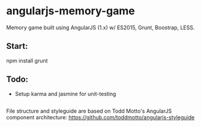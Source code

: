 # angularjs-memory-game
Memory game built using AngularJS (1.x) w/ ES2015, Grunt, Boostrap, LESS.

## Start:
npm install 
grunt

## Todo:
* Setup karma and jasmine for unit-testing

##

###
File structure and styleguide are based on Todd Motto's AngularJS component architecture: https://github.com/toddmotto/angularjs-styleguide
